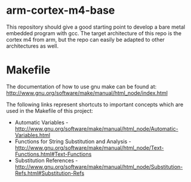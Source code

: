 # arm-cortex-m4-base
This repository should give a good starting point to develop a bare metal embedded program with gcc. 
The target architecture of this repo is the cortex m4 from arm, but the repo can easily be adapted to 
other architectures as well.


# Makefile 
The documentation of how to use gnu make can be found at: http://www.gnu.org/software/make/manual/html_node/index.html

The following links represent shortcuts to important concepts which are used in the Makefile of this project:
* Automatic Variables - http://www.gnu.org/software/make/manual/html_node/Automatic-Variables.html
* Functions for String Substitution and Analysis - http://www.gnu.org/software/make/manual/html_node/Text-Functions.html#Text-Functions
* Substitution References - http://www.gnu.org/software/make/manual/html_node/Substitution-Refs.html#Substitution-Refs